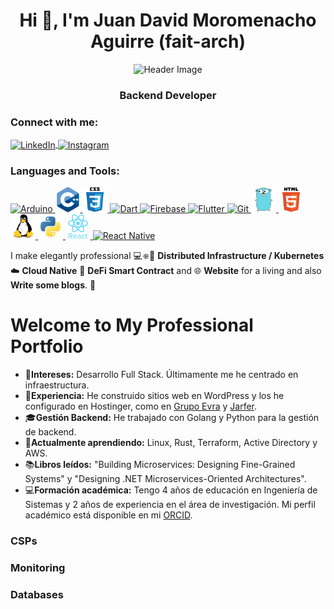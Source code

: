 <h1 align="center">Hi 👋, I'm Juan David Moromenacho Aguirre (fait-arch)</h1>

<p align="center">
    <img src="https://github.com/halfrost/halfrost/blob/master/icons/header_1.png" alt="Header Image" />
</p>

<h3 align="center">Backend Developer</h3>

<h3 align="left">Connect with me:</h3>
<p align="left">
    <a href="https://www.linkedin.com/in/juan-moromenacho-aguirre-bb72b7227/" target="_blank">
        <img align="center" src="https://raw.githubusercontent.com/rahuldkjain/github-profile-readme-generator/master/src/images/icons/Social/linked-in-alt.svg" alt="LinkedIn" height="30" width="40" />
    </a>
    <a href="https://www.instagram.com/fait_arch/" target="_blank">
        <img align="center" src="https://raw.githubusercontent.com/rahuldkjain/github-profile-readme-generator/master/src/images/icons/Social/instagram.svg" alt="Instagram" height="30" width="40" />
    </a>
</p>

<h3 align="left">Languages and Tools:</h3>
<p align="left">
    <a href="https://www.arduino.cc/" target="_blank" rel="noreferrer">
        <img src="https://cdn.worldvectorlogo.com/logos/arduino-1.svg" alt="Arduino" width="40" height="40"/>
    </a>
    <a href="https://www.w3schools.com/cpp/" target="_blank" rel="noreferrer">
        <img src="https://raw.githubusercontent.com/devicons/devicon/master/icons/cplusplus/cplusplus-original.svg" alt="C++" width="40" height="40"/>
    </a>
    <a href="https://www.w3schools.com/css/" target="_blank" rel="noreferrer">
        <img src="https://raw.githubusercontent.com/devicons/devicon/master/icons/css3/css3-original-wordmark.svg" alt="CSS3" width="40" height="40"/>
    </a>
    <a href="https://dart.dev" target="_blank" rel="noreferrer">
        <img src="https://www.vectorlogo.zone/logos/dartlang/dartlang-icon.svg" alt="Dart" width="40" height="40"/>
    </a>
    <a href="https://firebase.google.com/" target="_blank" rel="noreferrer">
        <img src="https://www.vectorlogo.zone/logos/firebase/firebase-icon.svg" alt="Firebase" width="40" height="40"/>
    </a>
    <a href="https://flutter.dev" target="_blank" rel="noreferrer">
        <img src="https://www.vectorlogo.zone/logos/flutterio/flutterio-icon.svg" alt="Flutter" width="40" height="40"/>
    </a>
    <a href="https://git-scm.com/" target="_blank" rel="noreferrer">
        <img src="https://www.vectorlogo.zone/logos/git-scm/git-scm-icon.svg" alt="Git" width="40" height="40"/>
    </a>
    <a href="https://golang.org" target="_blank" rel="noreferrer">
        <img src="https://raw.githubusercontent.com/devicons/devicon/master/icons/go/go-original.svg" alt="Go" width="40" height="40"/>
    </a>
    <a href="https://www.w3.org/html/" target="_blank" rel="noreferrer">
        <img src="https://raw.githubusercontent.com/devicons/devicon/master/icons/html5/html5-original-wordmark.svg" alt="HTML5" width="40" height="40"/>
    </a>
    <a href="https://www.linux.org/" target="_blank" rel="noreferrer">
        <img src="https://raw.githubusercontent.com/devicons/devicon/master/icons/linux/linux-original.svg" alt="Linux" width="40" height="40"/>
    </a>
    <a href="https://www.python.org" target="_blank" rel="noreferrer">
        <img src="https://raw.githubusercontent.com/devicons/devicon/master/icons/python/python-original.svg" alt="Python" width="40" height="40"/>
    </a>
    <a href="https://reactjs.org/" target="_blank" rel="noreferrer">
        <img src="https://raw.githubusercontent.com/devicons/devicon/master/icons/react/react-original-wordmark.svg" alt="React" width="40" height="40"/>
    </a>
    <a href="https://reactnative.dev/" target="_blank" rel="noreferrer">
        <img src="https://reactnative.dev/img/header_logo.svg" alt="React Native" width="40" height="40"/>
    </a>
</p>

<p>
    I make elegantly professional 💻⎈🐳 <strong>Distributed Infrastructure / Kubernetes</strong> ☁️ <strong>Cloud Native</strong> 📝 <strong>DeFi Smart Contract</strong> and 🌐 <strong>Website</strong> for a living and also <strong>Write some blogs</strong>. 🌈
</p>
    <h1>Welcome to My Professional Portfolio</h1>
    
<ul>
    <li><span class="emoji">🧐</span><strong>Intereses:</strong> Desarrollo Full Stack. Últimamente me he centrado en infraestructura.</li>
    <li><span class="emoji">💼</span><strong>Experiencia:</strong> He construido sitios web en WordPress y los he configurado en Hostinger, como en <a href="https://grupoevra.com/" target="_blank">Grupo Evra</a> y <a href="https://jarfer.edu.ec/" target="_blank">Jarfer</a>.</li>
    <li><span class="emoji">🎓</span><strong>Gestión Backend:</strong> He trabajado con Golang y Python para la gestión de backend.</li>
    <li><span class="emoji">🌱</span><strong>Actualmente aprendiendo:</strong> Linux, Rust, Terraform, Active Directory y AWS.</li>
    <li><span class="emoji">📚</span><strong>Libros leídos:</strong> "Building Microservices: Designing Fine-Grained Systems" y "Designing .NET Microservices-Oriented Architectures".</li>
    <li><span class="emoji">💻</span><strong>Formación académica:</strong> Tengo 4 años de educación en Ingeniería de Sistemas y 2 años de experiencia en el área de investigación. Mi perfil académico está disponible en mi <a href="https://orcid.org/0009-0007-6014-8911" target="_blank">ORCID</a>.</li>
</ul>

<h3>CSPs</h3>
<h3>Monitoring</h3>
<h3>Databases</h3>
